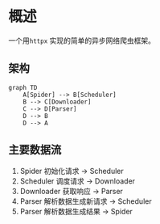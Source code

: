 # 概述

一个用`httpx` 实现的简单的异步网络爬虫框架。

## 架构

```mermaid
graph TD
    A[Spider] --> B[Scheduler]
    B --> C[Downloader]
    C --> D[Parser]
    D --> B
    D --> A

 ```

## 主要数据流

1. Spider 初始化请求 -> Scheduler
2. Scheduler 调度请求 -> Downloader
3. Downloader 获取响应 -> Parser
4. Parser 解析数据生成新请求 -> Scheduler
5. Parser 解析数据生成结果 -> Spider
